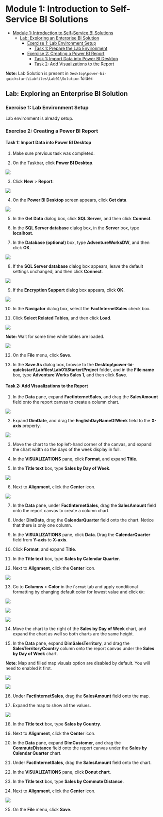 # Module 1: Introduction to Self-Service BI Solutions

- [Module 1: Introduction to Self-Service BI Solutions](#module-1-introduction-to-self-service-bi-solutions)
  - [Lab: Exploring an Enterprise BI Solution](#lab-exploring-an-enterprise-bi-solution)
    - [Exercise 1: Lab Environment Setup](#exercise-1-viewing-reports)
      - [Task 1: Prepare the Lab Environment](#task-1-prepare-the-lab-environment)
    - [Exercise 2: Creating a Power BI Report](#exercise-2-creating-a-power-bi-report)
      - [Task 1: Import Data into Power BI Desktop](#task-1-import-data-into-power-bi-desktop)
      - [Task 2: Add Visualizations to the Report](#task-2-add-visualizations-to-the-report)

**Note:** Lab Solution is present in `Desktop\power-bi-quickstart\Labfiles\Lab01\Solution` folder:

## Lab: Exploring an Enterprise BI Solution

### Exercise 1: Lab Environment Setup

Lab environment is already setup.

### Exercise 2: Creating a Power BI Report

#### Task 1: Import Data into Power BI Desktop

1. Make sure previous task was completed.

2. On the Taskbar, click **Power BI Desktop**.

![](./images/s3.png)

3. Click **New** > **Report**:

![](./images/new.png)

4. On the **Power BI Desktop** screen appears, click **Get data**.

![](./images/s4.png)

5. In the **Get Data** dialog box, click **SQL Server**, and then click **Connect**.

6. In the **SQL Server database** dialog box, in the **Server** box, type **localhost**.

7. In the **Database (optional)** box, type **AdventureWorksDW**, and then click **OK**.

![](./images/s5.png)

8. If the **SQL Server database** dialog box appears, leave the default settings unchanged, and then click **Connect**.

![](./images/s6_0.png)

9. If the **Encryption Support** dialog box appears, click **OK**.

![](./images/s6.png)

10. In the **Navigator** dialog box, select the **FactInternetSales** check box.

11. Click **Select Related Tables**, and then click **Load**.

![](./images/s7.png)

**Note:** Wait for some time while tables are loaded.

![](./images/s8.png)

12. On the **File** menu, click **Save**.

13. In the **Save As** dialog box, browse to the **Desktop\\power-bi-quickstart\\Labfiles\\Lab01\\Starter\\Project** folder, and in the **File name** box, type **Adventure Works Sales 1**, and then click **Save**.

#### Task 2: Add Visualizations to the Report

1. In the **Data** pane, expand **FactInternetSales**, and drag the **SalesAmount** field onto the report canvas to create a column chart.

![](./images/s9.png)

2. Expand **DimDate**, and drag the **EnglishDayNameOfWeek** field to the **X-axis** property.

![](./images/s10.png)

3. Move the chart to the top left-hand corner of the canvas, and expand the chart width so the days of the week display in full.

4. In the **VISUALIZATIONS** pane, click **Format**, and expand **Title**.

5. In the **Title text** box, type **Sales by Day of Week**.

![](./images/1.png)

6. Next to **Alignment**, click the **Center** icon.

![](./images/align.png)

7. In the **Data** pane, under **FactInternetSales**, drag the **SalesAmount** field onto the report canvas to create a column chart.

8. Under **DimDate**, drag the **CalendarQuarter** field onto the chart. Notice that there is only one column.

9. In the **VISUALIZATIONS** pane, click **Data**. Drag the **CalendarQuarter** field from **Y-axis** to **X-axis**.

10. Click **Format**, and expand **Title**.

11. In the **Title text** box, type **Sales by Calendar Quarter**.

12. Next to **Alignment**, click the **Center** icon.

![](./images/salign.png)

13. Go to **Columns** > **Color** in the `Format` tab and apply conditional formatting by changing default color for lowest value and click `OK`:

![](./images/s11.png)

![](./images/s11_1.png)

![](./images/s11_2.png)

14. Move the chart to the right of the **Sales by Day of Week** chart, and expand the chart as well so both charts are the same height.

15. In the **Data** pane, expand **DimSalesTerritory**, and drag the **SalesTerritoryCountry** column onto the report canvas under the **Sales by Day of Week** chart.

**Note:** Map and filled map visuals option are disabled by default. You will need to enabled it first.

![](./images/s13.png)

![](./images/s14.png)

16. Under **FactInternetSales**, drag the **SalesAmount** field onto the map.

17. Expand the map to show all the values.

![](./images/2.png)

18. In the **Title text** box, type **Sales by Country**.

19. Next to **Alignment**, click the **Center** icon.

20. In the **Data** pane, expand **DimCustomer**, and drag the **CommuteDistance** field onto the report canvas under the **Sales by Calendar Quarter** chart.

21. Under **FactInternetSales**, drag the **SalesAmount** field onto the chart.

22. In the **VISUALIZATIONS** pane, click **Donut chart**.

23. In the **Title text** box, type **Sales by Commute Distance**.

24. Next to **Alignment**, click the **Center** icon.

![](./images/s15.png)

25. On the **File** menu, click **Save**.
